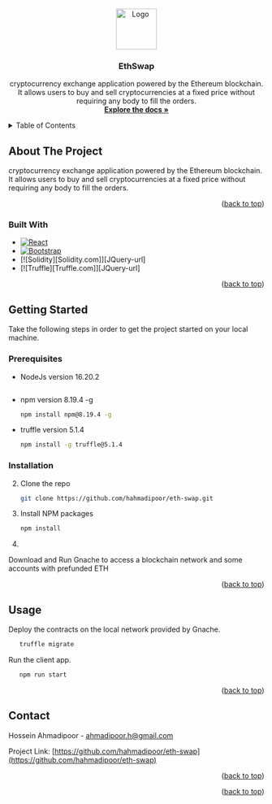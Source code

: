 <!-- Improved compatibility of back to top link: See: https://github.com/othneildrew/Best-README-Template/pull/73 -->
<a name="readme-top"></a>


<!-- PROJECT LOGO -->
<br />
<div align="center">
  <a href="https://github.com/hahmadipoor/eth-swap">
    <img src="src/logo.png" alt="Logo" width="80" height="80">
  </a>

<h3 align="center">EthSwap</h3>

  <p align="center">
    cryptocurrency exchange application powered by the Ethereum blockchain. It allows users to buy and sell cryptocurrencies at a fixed price without requiring any body to fill the orders.
    <br />
    <a href="https://github.com/hahmadipoor/eth-swap"><strong>Explore the docs »</strong></a>
  </p>
</div>



<!-- TABLE OF CONTENTS -->
<details>
  <summary>Table of Contents</summary>
  <ol>
    <li>
      <a href="#about-the-project">About The Project</a>
      <ul>
        <li><a href="#built-with">Built With</a></li>
      </ul>
    </li>
    <li>
      <a href="#getting-started">Getting Started</a>
      <ul>
        <li><a href="#prerequisites">Prerequisites</a></li>
        <li><a href="#installation">Installation</a></li>
      </ul>
    </li>
    <li><a href="#usage">Usage</a></li>
    <li><a href="#roadmap">Roadmap</a></li>
    <li><a href="#contributing">Contributing</a></li>
    <li><a href="#license">License</a></li>
    <li><a href="#contact">Contact</a></li>
    <li><a href="#acknowledgments">Acknowledgments</a></li>
  </ol>
</details>



<!-- ABOUT THE PROJECT -->
## About The Project
cryptocurrency exchange application powered by the Ethereum blockchain. It allows users to buy and sell cryptocurrencies at a fixed price without requiring any body to fill the orders.

<p align="right">(<a href="#readme-top">back to top</a>)</p>



### Built With

* [![React][React.js]][React-url]
* [![Bootstrap][Bootstrap.com]][Bootstrap-url]
* [![Solidity][Solidity.com]][JQuery-url]
* [![Truffle][Truffle.com]][JQuery-url]

<p align="right">(<a href="#readme-top">back to top</a>)</p>



<!-- GETTING STARTED -->
## Getting Started
Take the following steps in order to get the project started on your local machine. 

### Prerequisites
* NodeJs version 16.20.2
  ```sh
  
  ```

* npm version 8.19.4 -g
  ```sh 
  npm install npm@8.19.4 -g
  ```
* truffle version 5.1.4
  ```sh
  npm install -g truffle@5.1.4
  ```

### Installation

2. Clone the repo
   ```sh
   git clone https://github.com/hahmadipoor/eth-swap.git
   ```
3. Install NPM packages
   ```sh
   npm install
   ```
4. 
  Download and Run Gnache to access a blockchain network and some accounts with prefunded ETH
<p align="right">(<a href="#readme-top">back to top</a>)</p>


<!-- USAGE EXAMPLES -->
## Usage

Deploy the contracts on the local network provided by Gnache. 
```sh
   truffle migrate
   ```

Run the client app. 
```sh
   npm run start
   ```

<p align="right">(<a href="#readme-top">back to top</a>)</p>

<!-- CONTACT -->
## Contact

Hossein Ahmadipoor - ahmadipoor.h@gmail.com

Project Link: [https://github.com/hahmadipoor/eth-swap](https://github.com/hahmadipoor/eth-swap)

<p align="right">(<a href="#readme-top">back to top</a>)</p>


<p align="right">(<a href="#readme-top">back to top</a>)</p>

<!-- MARKDOWN LINKS & IMAGES -->
<!-- https://www.markdownguide.org/basic-syntax/#reference-style-links -->
[React.js]: https://img.shields.io/badge/React-20232A?style=for-the-badge&logo=react&logoColor=61DAFB
[React-url]: https://reactjs.org/
[Bootstrap.com]: https://img.shields.io/badge/Bootstrap-563D7C?style=for-the-badge&logo=bootstrap&logoColor=white
[Bootstrap-url]: https://getbootstrap.com
[Solidity.io]: https://img.shields.io/badge/Bootstrap-563D7C?style=for-the-badge&logo=bootstrap&logoColor=white
[Solidity-url]: https://getbootstrap.com